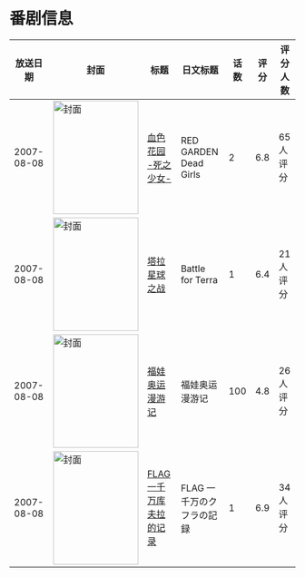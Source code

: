 # 番剧信息

|放送日期|封面|标题|日文标题|话数|评分|评分人数|
|---|---|---|---|---|---|---|
|2007-08-08|<img src="//lain.bgm.tv/pic/cover/c/56/51/3744_5GZm1.jpg" alt="封面" style="width:150px;height:200px;object-fit:cover;">|[血色花园 -死之少女-](https://bangumi.tv/subject/3744)|RED GARDEN Dead Girls|2|6.8|65人评分|
|2007-08-08|<img src="//lain.bgm.tv/pic/cover/c/24/bb/25550_11nmi.jpg" alt="封面" style="width:150px;height:200px;object-fit:cover;">|[塔拉星球之战](https://bangumi.tv/subject/25550)|Battle for Terra|1|6.4|21人评分|
|2007-08-08|<img src="//lain.bgm.tv/pic/cover/c/95/57/78817_b9boW.jpg" alt="封面" style="width:150px;height:200px;object-fit:cover;">|[福娃奥运漫游记](https://bangumi.tv/subject/78817)|福娃奥运漫游记|100|4.8|26人评分|
|2007-08-08|<img src="//lain.bgm.tv/pic/cover/c/26/3b/132467_k8W4w.jpg" alt="封面" style="width:150px;height:200px;object-fit:cover;">|[FLAG 一千万库夫拉的记录](https://bangumi.tv/subject/132467)|FLAG 一千万のクフラの記録|1|6.9|34人评分|
